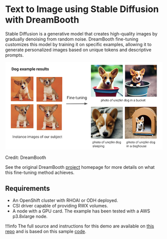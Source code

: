 # Text to Image using Stable Diffusion with DreamBooth

Stable Diffusion is a generative model that creates high-quality images by gradually denoising from random noise. DreamBooth fine-tuning customizes this model by training it on specific examples, allowing it to generate personalized images based on unique tokens and descriptive prompts.

![alt text](img/dreambooth_example.png)

Credit: DreamBooth

See the original DreamBooth [project](https://dreambooth.github.io/) homepage for more details on what this fine-tuning method achieves.

## Requirements

- An OpenShift cluster with RHOAI or ODH deployed.
- CSI driver capable of providing RWX volumes.
- A node with a GPU card. The example has been tested with a AWS p3.8xlarge node.

!!!info
    The full source and instructions for this demo are available on [this repo](https://github.com/opendatahub-io/distributed-workloads/examples/stable-diffusion-dreambooth) and is based on this sample [code](https://docs.ray.io/en/latest/train/examples/pytorch/dreambooth_finetuning.html).